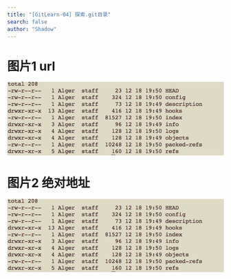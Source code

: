 ```yaml
---
title: "[GitLearn-04] 探索.git目录"
search: false
author: "Shadow"
---
```


# 图片1 url
![.git目录](https://github.com/ShadowsGtt/ShadowsGtt.github.io/blob/master/mydata/image/gitfile.png ".git目录")
# 图片2 绝对地址
![目录](/mydata/image/gitfile.png "目录")
